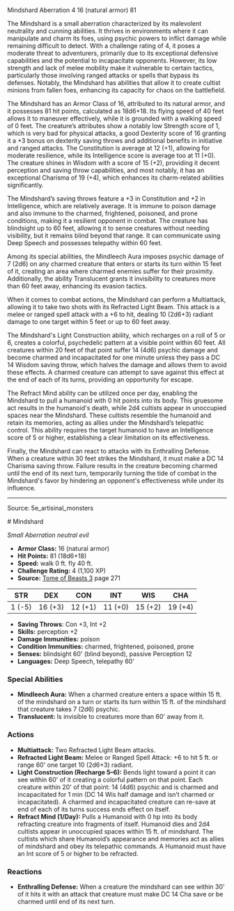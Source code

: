 <MonsterName/>Mindshard</MonsterName>
<CreatureType/>Aberration</CreatureType>
<CR/>4</CR>
<AC/>16 (natural armor)</AC>
<HP/>81</HP>
<summary>The Mindshard is a small aberration characterized by its malevolent neutrality and cunning abilities. It thrives in environments where it can manipulate and charm its foes, using psychic powers to inflict damage while remaining difficult to detect. With a challenge rating of 4, it poses a moderate threat to adventurers, primarily due to its exceptional defensive capabilities and the potential to incapacitate opponents. However, its low strength and lack of melee mobility make it vulnerable to certain tactics, particularly those involving ranged attacks or spells that bypass its defenses. Notably, the Mindshard has abilities that allow it to create cultist minions from fallen foes, enhancing its capacity for chaos on the battlefield.</summary>

<detail>

The Mindshard has an Armor Class of 16, attributed to its natural armor, and it possesses 81 hit points, calculated as 18d6+18. Its flying speed of 40 feet allows it to maneuver effectively, while it is grounded with a walking speed of 0 feet. The creature’s attributes show a notably low Strength score of 1, which is very bad for physical attacks, a good Dexterity score of 16 granting it a +3 bonus on dexterity saving throws and additional benefits in initiative and ranged attacks. The Constitution is average at 12 (+1), allowing for moderate resilience, while its Intelligence score is average too at 11 (+0). The creature shines in Wisdom with a score of 15 (+2), providing it decent perception and saving throw capabilities, and most notably, it has an exceptional Charisma of 19 (+4), which enhances its charm-related abilities significantly.

The Mindshard’s saving throws feature a +3 in Constitution and +2 in Intelligence, which are relatively average. It is immune to poison damage and also immune to the charmed, frightened, poisoned, and prone conditions, making it a resilient opponent in combat. The creature has blindsight up to 60 feet, allowing it to sense creatures without needing visibility, but it remains blind beyond that range. It can communicate using Deep Speech and possesses telepathy within 60 feet.

Among its special abilities, the Mindleech Aura imposes psychic damage of 7 (2d6) on any charmed creature that enters or starts its turn within 15 feet of it, creating an area where charmed enemies suffer for their proximity. Additionally, the ability Translucent grants it invisibility to creatures more than 60 feet away, enhancing its evasion tactics.

When it comes to combat actions, the Mindshard can perform a Multiattack, allowing it to take two shots with its Refracted Light Beam. This attack is a melee or ranged spell attack with a +6 to hit, dealing 10 (2d6+3) radiant damage to one target within 5 feet or up to 60 feet away. 

The Mindshard's Light Construction ability, which recharges on a roll of 5 or 6, creates a colorful, psychedelic pattern at a visible point within 60 feet. All creatures within 20 feet of that point suffer 14 (4d6) psychic damage and become charmed and incapacitated for one minute unless they pass a DC 14 Wisdom saving throw, which halves the damage and allows them to avoid these effects. A charmed creature can attempt to save against this effect at the end of each of its turns, providing an opportunity for escape.

The Refract Mind ability can be utilized once per day, enabling the Mindshard to pull a humanoid with 0 hit points into its body. This gruesome act results in the humanoid's death, while 2d4 cultists appear in unoccupied spaces near the Mindshard. These cultists resemble the humanoid and retain its memories, acting as allies under the Mindshard’s telepathic control. This ability requires the target humanoid to have an Intelligence score of 5 or higher, establishing a clear limitation on its effectiveness.

Finally, the Mindshard can react to attacks with its Enthralling Defense. When a creature within 30 feet strikes the Mindshard, it must make a DC 14 Charisma saving throw. Failure results in the creature becoming charmed until the end of its next turn, temporarily turning the tide of combat in the Mindshard's favor by hindering an opponent's effectiveness while under its influence.</detail>



---

Source: 5e_artisinal_monsters

<statblock>
# Mindshard

*Small* *Aberration* *neutral evil*

- **Armor Class:** 16 (natural armor)
- **Hit Points:** 81 (18d6+18)
- **Speed:** walk 0 ft. fly 40 ft.
- **Challenge Rating:** 4 (1,100 XP)
- **Source:** [Tome of Beasts 3](https://koboldpress.com/kpstore/product/tome-of-beasts-3-for-5th-edition/) page 271

| STR | DEX | CON | INT | WIS | CHA |
| --- | --- | --- | --- | --- | --- |
| 1 (-5) | 16 (+3) | 12 (+1) | 11 (+0) | 15 (+2) | 19 (+4) |

- **Saving Throws**: Con +3, Int +2
- **Skills:** perception +2
- **Damage Immunities:** poison
- **Condition Immunities:** charmed, frightened, poisoned, prone
- **Senses:** blindsight 60' (blind beyond), passive Perception 12
- **Languages:** Deep Speech, telepathy 60'

### Special Abilities

- **Mindleech Aura:** When a charmed creature enters a space within 15 ft. of the mindshard on a turn or starts its turn within 15 ft. of the mindshard that creature takes 7 (2d6) psychic.
- **Translucent:** Is invisible to creatures more than 60' away from it.

### Actions

- **Multiattack:** Two Refracted Light Beam attacks.
- **Refracted Light Beam:** Melee or Ranged Spell Attack: +6 to hit 5 ft. or range 60' one target 10 (2d6+3) radiant.
- **Light Construction (Recharge 5–6):** Bends light toward a point it can see within 60' of it creating a colorful pattern on that point. Each creature within 20' of that point: 14 (4d6) psychic and is charmed and incapacitated for 1 min (DC 14 Wis half damage and isn’t charmed or incapacitated). A charmed and incapacitated creature can re-save at end of each of its turns success ends effect on itself.
- **Refract Mind (1/Day):** Pulls a Humanoid with 0 hp into its body refracting creature into fragments of itself. Humanoid dies and 2d4 cultists appear in unoccupied spaces within 15 ft. of mindshard. The cultists which share Humanoid’s appearance and memories act as allies of mindshard and obey its telepathic commands. A Humanoid must have an Int score of 5 or higher to be refracted.

### Reactions

- **Enthralling Defense:** When a creature the mindshard can see within 30' of it hits it with an attack that creature must make DC 14 Cha save or be charmed until end of its next turn.


</statblock>


